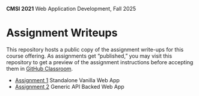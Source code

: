 **CMSI 2021** Web Application Development, Fall 2025

# Assignment Writeups
This repository hosts a public copy of the assignment write-ups for this course offering. As assignments get “published,” you may visit this repository to get a preview of the assignment instructions before accepting them in [GitHub Classroom](https://classroom.github.com).

- [Assignment 1](./standalone-vanilla-web-app.md) Standalone Vanilla Web App
- [Assignment 2](./generic-api-backed.md) Generic API Backed Web App
